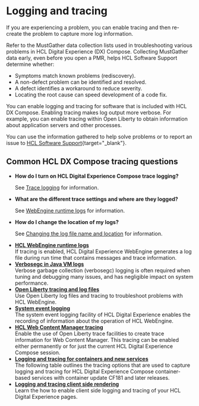 # Logging and tracing

If you are experiencing a problem, you can enable tracing and then re-create the problem to capture more log information.

Refer to the MustGather data collection lists used in troubleshooting various problems in HCL Digital Experience (DX) Compose. Collecting MustGather data early, even before you open a PMR, helps HCL Software Support determine whether:

-   Symptoms match known problems \(rediscovery\).
-   A non-defect problem can be identified and resolved.
-   A defect identifies a workaround to reduce severity.
-   Locating the root cause can speed development of a code fix.

You can enable logging and tracing for software that is included with HCL DX Compose. Enabling tracing makes log output more verbose. For example, you can enable tracing within Open Liberty to obtain information about application servers and other processes.

You can use the information gathered to help solve problems or to report an issue to [HCL Software Support](https://support.hcl-software.com/csm){target="_blank"}.

## Common HCL DX Compose tracing questions

-   **How do I turn on HCL Digital Experience Compose trace logging?**

    See [Trace logging](adsyslog.md#tra_log) for information.


-   **What are the different trace settings and where are they logged?**

    See [WebEngine runtime logs](run_logs.md) for information.


-   **How do I change the location of my logs?**

    See [Changing the log file name and location](adsyslog.md#log_loc) for information.

[]()
-   **[HCL WebEngine runtime logs](run_logs.md)**  
If tracing is enabled, HCL Digital Experience WebEngine generates a log file during run time that contains messages and trace information.
-   **[Verbosegc in Java VM logs](verbosegc.md)**  
Verbose garbage collection \(verbosegc\) logging is often required when tuning and debugging many issues, and has negligible impact on system performance.
-   **[Open Liberty tracing and log files](open_liberty_logs.md)**  
Use Open Liberty log files and tracing to troubleshoot problems with HCL WebEngine.
-   **[System event logging](adsyslog.md)**  
The system event logging facility of HCL Digital Experience enables the recording of information about the operation of HCL WebEngine.
-   **[HCL Web Content Manager tracing](/wcm_logs.md)**  
Enable the use of Open Liberty trace facilities to create trace information for Web Content Manager. This tracing can be enabled either permanently or for just the current HCL Digital Experience Compose session.
-   **[Logging and tracing for containers and new services](logging_tracing_containers_and_new_services.md)**  
The following table outlines the tracing options that are used to capture logging and tracing for HCL Digital Experience Compose container-based services with container update CF181 and later releases.
-   **[Logging and tracing client side rendering](../logging_and_tracing/logging_and_tracing_clientside)**  
Learn the how to enable client side logging and tracing of your HCL Digital Experience pages.
